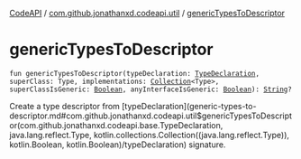 [CodeAPI](../index.md) / [com.github.jonathanxd.codeapi.util](index.md) / [genericTypesToDescriptor](.)

# genericTypesToDescriptor

`fun genericTypesToDescriptor(typeDeclaration: `[`TypeDeclaration`](../com.github.jonathanxd.codeapi.base/-type-declaration/index.md)`, superClass: Type, implementations: `[`Collection`](https://kotlinlang.org/api/latest/jvm/stdlib/kotlin.collections/-collection/index.html)`<Type>, superClassIsGeneric: `[`Boolean`](https://kotlinlang.org/api/latest/jvm/stdlib/kotlin/-boolean/index.html)`, anyInterfaceIsGeneric: `[`Boolean`](https://kotlinlang.org/api/latest/jvm/stdlib/kotlin/-boolean/index.html)`): `[`String`](https://kotlinlang.org/api/latest/jvm/stdlib/kotlin/-string/index.html)`?`

Create a type descriptor from [typeDeclaration](generic-types-to-descriptor.md#com.github.jonathanxd.codeapi.util$genericTypesToDescriptor(com.github.jonathanxd.codeapi.base.TypeDeclaration, java.lang.reflect.Type, kotlin.collections.Collection((java.lang.reflect.Type)), kotlin.Boolean, kotlin.Boolean)/typeDeclaration) signature.


